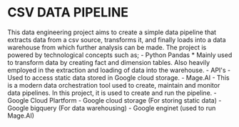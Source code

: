 # CSV DATA PIPELINE
This data engineering project aims to create a simple data pipeline that extracts data from a csv source, transforms it, and finally loads into a data warehouse from which further analysis can be made. 
The project is powered by technological concepts such as;
    - Python Pandas
        * Mainly used to transform data by creating fact and dimension tables. Also heavily employed in the extraction and loading of data into the warehouse.
    - API's
        - Used to access static data stored in Google cloud storage. 
    - Mage.AI
        - This is a modern data orchestration tool used to create, maintain and monitor data pipelines. In this project, it is used to create and run the pipeline. 
    - Google Cloud Plartform
        - Google cloud storage (For storing static data)
        - Google bigquery (For data warehousing)
        - Google enginet (used to run Mage.AI)
